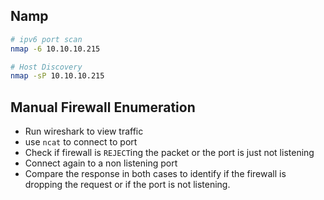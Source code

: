 ## Namp
```bash
# ipv6 port scan
nmap -6 10.10.10.215

# Host Discovery
nmap -sP 10.10.10.215
```

## Manual Firewall Enumeration
- Run wireshark to view traffic
- use `ncat` to connect to port
- Check if firewall is `REJECT`ing the packet or the port is just not listening
- Connect again to a non listening port 
- Compare the response in both cases to identify if the firewall is dropping the request or if the port is not listening.
